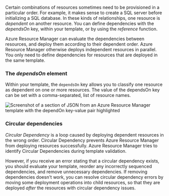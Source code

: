 Certain combinations of resources sometimes need to be provisioned in a particular order. For example, it makes sense to create a SQL server before initializing a SQL database. In these kinds of relationships, one resource is *dependent* on another resource. You can define dependencies with the *dependsOn* key, within your template, or by using the *reference* function.

Azure Resource Manager can evaluate the dependencies between resources, and deploy them according to their dependent order. Azure Resource Manager otherwise deploys independent resources in parallel. You only need to define dependencies for resources that are deployed in the same template.

### The *dependsOn* element

Within your template, the `dependsOn` key allows you to classify one resource as dependent on one or more resources. The value of the dependsOn key can be set with a comma-separated, list of resource names.

![Screenshot of a section of JSON from an Azure Resource Manager template with the dependOn key-value pair highlighted](../Linked_Image_Files/dependson.png) 

### Circular dependencies

*Circular Dependency* is a loop caused by deploying dependent resources in the wrong order. Circular Dependency prevents Azure Resource Manager from deploying resources successfully. Azure Resource Manager tries to identify Circular Dependencies during template validation.

However, if you receive an error stating that a circular dependency exists, you should evaluate your template, reorder any incorrectly sequenced dependencies, and remove unnecessary dependencies. If removing dependencies doesn't work, you can resolve circular dependency errors by moving some deployment operations into child resources, so that they are deployed *after* the resources with circular dependency issues.
